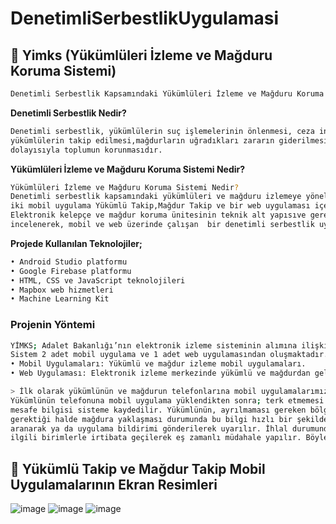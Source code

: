 # DenetimliSerbestlikUygulamasi
## 🚀 Yimks (Yükümlüleri İzleme ve Mağduru Koruma Sistemi)
```sh
Denetimli Serbestlik Kapsamındaki Yükümlüleri İzleme ve Mağduru Koruma Sistemi
```
**Denetimli Serbestlik Nedir?**
```sh
Denetimli serbestlik, yükümlülerin suç işlemelerinin önlenmesi, ceza infaz kurumundan salıverilen
yükümlülerin takip edilmesi,mağdurların uğradıkları zararın giderilmesi, bu yolla da mağdurun ve 
dolayısıyla toplumun korunmasıdır.
```
**Yükümlüleri İzleme ve Mağduru Koruma Sistemi Nedir?**
```sh
Yükümlüleri İzleme ve Mağduru Koruma Sistemi Nedir?
Denetimli serbestlik kapsamındaki yükümlüleri ve mağduru izlemeye yönelik oluşturulmuş;
iki mobil uygulama Yükümlü Takip,Mağdur Takip ve bir web uygulaması içerir. Bu kapsamda 
Elektronik kelepçe ve mağdur koruma ünitesinin teknik alt yapısıve gerekli tüm bileşenler
incelenerek, mobil ve web üzerinde çalışan  bir denetimli serbestlik uygulaması gerçekleştirilmiştir.
```
**Projede Kullanılan Teknolojiler;**
```sh
• Android Studio platformu
• Google Firebase platformu
• HTML, CSS ve JavaScript teknolojileri
• Mapbox web hizmetleri
• Machine Learning Kit
```
### Projenin Yöntemi
```sh
YİMKS; Adalet Bakanlığı’nın elektronik izleme sisteminin alımına ilişkin ihale şartnamesi dikkate alınarak gerçekleştirilmiştir.
Sistem 2 adet mobil uygulama ve 1 adet web uygulamasından oluşmaktadır. 
• Mobil Uygulamaları: Yükümlü ve mağdur izleme mobil uygulamaları.
• Web Uygulaması: Elektronik izleme merkezinde yükümlü ve mağdurdan gelen verileri analiz ve takip etmek için yapılmıştır.
```
```sh
> İlk olarak yükümlünün ve mağdurun telefonlarına mobil uygulamalarımız yüklenir. 
Yükümlünün telefonuna mobil uygulama yüklendikten sonra; terk etmemesi gereken alan ve mağdura yaklaşmaması gereken 
mesafe bilgisi sisteme kaydedilir. Yükümlünün, ayrılmaması gereken bölgeden çıkması ve belli bir mesafeye kadar yaklaşmaması
gerektiği halde mağdura yaklaşması durumunda bu bilgi hızlı bir şekilde sisteme ulaşır ve korunmak istenen kişi yetkililerce
aranarak ya da uygulama bildirimi gönderilerek uyarılır. İhlal durumunda elektronik izleme merkezine gelen sinyal sonrasında
ilgili birimlerle irtibata geçilerek eş zamanlı müdahale yapılır. Böylelikle mağdurun korunması sağlanır.
``` 
## 🚀 Yükümlü Takip ve Mağdur Takip Mobil Uygulamalarının Ekran Resimleri
![image](https://user-images.githubusercontent.com/52732986/106360488-b23bbb00-6329-11eb-9fad-079ef4430d7a.png)
![image](https://user-images.githubusercontent.com/52732986/106360532-e911d100-6329-11eb-93b7-a189067c7b08.png)
![image](https://user-images.githubusercontent.com/52732986/106360618-8a008c00-632a-11eb-8205-a73cccb7219c.png)
